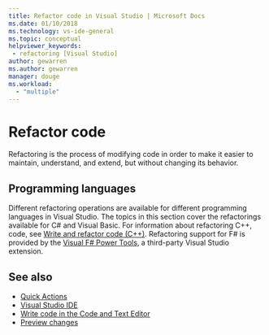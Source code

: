 ```yaml
---
title: Refactor code in Visual Studio | Microsoft Docs
ms.date: 01/10/2018
ms.technology: vs-ide-general
ms.topic: conceptual
helpviewer_keywords:
 - refactoring [Visual Studio]
author: gewarren
ms.author: gewarren
manager: douge
ms.workload:
  - "multiple"
---
```

# Refactor code

Refactoring is the process of modifying code in order to make it easier to maintain, understand, and extend, but without changing its behavior.

## Programming languages

Different refactoring operations are available for different programming languages in Visual Studio. The topics in this section cover the refactorings available for C# and Visual Basic. For information about refactoring C++, code, see [Write and refactor code (C++)](/cpp/ide/writing-and-refactoring-code-cpp). Refactoring support for F# is provided by the [Visual F# Power Tools](https://marketplace.visualstudio.com/items?itemName=FSharpSoftwareFoundation.VisualFPowerTools), a third-party Visual Studio extension.

## See also

- [Quick Actions](../ide/quick-actions.md)
- [Visual Studio IDE](../ide/visual-studio-ide.md)
- [Write code in the Code and Text Editor](../ide/writing-code-in-the-code-and-text-editor.md)
- [Preview changes](../ide/preview-changes.md)
